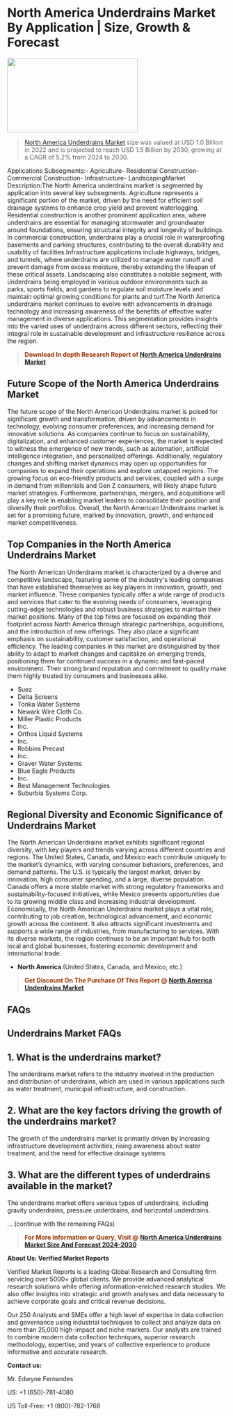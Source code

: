 <p><h1>North America Underdrains Market By Application | Size, Growth & Forecast</h1><p><img class="aligncenter size-medium wp-image-105565" src="https://ffe5etoiles.com/wp-content/uploads/2025/01/MST7-300x171.png" alt="" width="300" height="171" /></p><blockquote><p><a href="https://www.verifiedmarketreports.com/download-sample/?rid=242466&utm_source=Github-NA&utm_medium=357" target="_blank">North America Underdrains Market</a> size was valued at USD 1.0 Billion in 2022 and is projected to reach USD 1.5 Billion by 2030, growing at a CAGR of 5.2% from 2024 to 2030.</p></blockquote>Applications Subsegments:- Agriculture- Residential Construction- Commercial Construction- Infrastructure- LandscapingMarket Description:The North America underdrains market is segmented by application into several key subsegments. Agriculture represents a significant portion of the market, driven by the need for efficient soil drainage systems to enhance crop yield and prevent waterlogging. Residential construction is another prominent application area, where underdrains are essential for managing stormwater and groundwater around foundations, ensuring structural integrity and longevity of buildings. In commercial construction, underdrains play a crucial role in waterproofing basements and parking structures, contributing to the overall durability and usability of facilities.Infrastructure applications include highways, bridges, and tunnels, where underdrains are utilized to manage water runoff and prevent damage from excess moisture, thereby extending the lifespan of these critical assets. Landscaping also constitutes a notable segment, with underdrains being employed in various outdoor environments such as parks, sports fields, and gardens to regulate soil moisture levels and maintain optimal growing conditions for plants and turf.The North America underdrains market continues to evolve with advancements in drainage technology and increasing awareness of the benefits of effective water management in diverse applications. This segmentation provides insights into the varied uses of underdrains across different sectors, reflecting their integral role in sustainable development and infrastructure resilience across the region.</p><blockquote><p><span style="color: #993300;"><strong>Download In depth Research Report of <a href="https://www.verifiedmarketreports.com/download-sample/?rid=242466&utm_source=Github-NA&utm_medium=357">North America Underdrains Market</a></strong></span></p></blockquote><h2>Future Scope of the North America Underdrains Market</h2><p>The future scope of the North American Underdrains market is poised for significant growth and transformation, driven by advancements in technology, evolving consumer preferences, and increasing demand for innovative solutions. As companies continue to focus on sustainability, digitalization, and enhanced customer experiences, the market is expected to witness the emergence of new trends, such as automation, artificial intelligence integration, and personalized offerings. Additionally, regulatory changes and shifting market dynamics may open up opportunities for companies to expand their operations and explore untapped regions. The growing focus on eco-friendly products and services, coupled with a surge in demand from millennials and Gen Z consumers, will likely shape future market strategies. Furthermore, partnerships, mergers, and acquisitions will play a key role in enabling market leaders to consolidate their position and diversify their portfolios. Overall, the North American Underdrains market is set for a promising future, marked by innovation, growth, and enhanced market competitiveness.</p><h2>Top Companies in the North America Underdrains Market</h2><p>The North American Underdrains market is characterized by a diverse and competitive landscape, featuring some of the industry's leading companies that have established themselves as key players in innovation, growth, and market influence. These companies typically offer a wide range of products and services that cater to the evolving needs of consumers, leveraging cutting-edge technologies and robust business strategies to maintain their market positions. Many of the top firms are focused on expanding their footprint across North America through strategic partnerships, acquisitions, and the introduction of new offerings. They also place a significant emphasis on sustainability, customer satisfaction, and operational efficiency. The leading companies in this market are distinguished by their ability to adapt to market changes and capitalize on emerging trends, positioning them for continued success in a dynamic and fast-paced environment. Their strong brand reputation and commitment to quality make them highly trusted by consumers and businesses alike.</p><p><ul><li>Suez </li><li> Delta Screens </li><li> Tonka Water Systems </li><li> Newark Wire Cloth Co. </li><li> Miller Plastic Products </li><li> Inc. </li><li> Orthos Liquid Systems </li><li> Inc. </li><li> Robbins Precast </li><li> Inc. </li><li> Graver Water Systems </li><li> Blue Eagle Products </li><li> Inc. </li><li> Best Management Technologies </li><li> Suburbia Systems Corp.</li></ul></p><h2>Regional Diversity and Economic Significance of Underdrains Market</h2><p>The North American Underdrains market exhibits significant regional diversity, with key players and trends varying across different countries and regions. The United States, Canada, and Mexico each contribute uniquely to the market’s dynamics, with varying consumer behaviors, preferences, and demand patterns. The U.S. is typically the largest market, driven by innovation, high consumer spending, and a large, diverse population. Canada offers a more stable market with strong regulatory frameworks and sustainability-focused initiatives, while Mexico presents opportunities due to its growing middle class and increasing industrial development. Economically, the North American Underdrains market plays a vital role, contributing to job creation, technological advancement, and economic growth across the continent. It also attracts significant investments and supports a wide range of industries, from manufacturing to services. With its diverse markets, the region continues to be an important hub for both local and global businesses, fostering economic development and international trade.</p><ul> <li><strong>North America</strong> (United States, Canada, and Mexico, etc.)</li></ul><blockquote><p><span style="color: #993300;"><strong>Get Discount On The Purchase Of This Report @ <a href="https://www.verifiedmarketreports.com/ask-for-discount/?rid=242466&utm_source=Github-NA&utm_medium=357">North America Underdrains Market</a></strong></span></p></blockquote><h2>FAQs</h2><p><h2>Underdrains Market FAQs</h1><h2>1. What is the underdrains market?</div><div></h2><p>The underdrains market refers to the industry involved in the production and distribution of underdrains, which are used in various applications such as water treatment, municipal infrastructure, and construction.</p><h2>2. What are the key factors driving the growth of the underdrains market?</div><div></h2><p>The growth of the underdrains market is primarily driven by increasing infrastructure development activities, rising awareness about water treatment, and the need for effective drainage systems.</p><h2>3. What are the different types of underdrains available in the market?</div><div></h2><p>The underdrains market offers various types of underdrains, including gravity underdrains, pressure underdrains, and horizontal underdrains.</p>... (continue with the remaining FAQs)</body></html></p><blockquote><p><span style="color: #993300;"><strong>For More Information or Query, Visit @ <a href="https://www.verifiedmarketreports.com/product/underdrains-market/">North America Underdrains Market Size And Forecast 2024-2030</a></strong></span></p></blockquote><p><strong>About Us: Verified Market Reports</strong></p><p>Verified Market Reports is a leading Global Research and Consulting firm servicing over 5000+ global clients. We provide advanced analytical research solutions while offering information-enriched research studies. We also offer insights into strategic and growth analyses and data necessary to achieve corporate goals and critical revenue decisions.</p><p>Our 250 Analysts and SMEs offer a high level of expertise in data collection and governance using industrial techniques to collect and analyze data on more than 25,000 high-impact and niche markets. Our analysts are trained to combine modern data collection techniques, superior research methodology, expertise, and years of collective experience to produce informative and accurate research.</p><p><strong>Contact us:</strong></p><p>Mr. Edwyne Fernandes</p><p>US: +1 (650)-781-4080</p><p>US Toll-Free: +1 (800)-782-1768</p>
